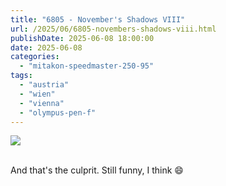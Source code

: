 ```yaml
---
title: "6805 - November's Shadows VIII"
url: /2025/06/6805-novembers-shadows-viii.html
publishDate: 2025-06-08 18:00:00
date: 2025-06-08
categories:
  - "mitakon-speedmaster-250-95"
tags:
  - "austria"
  - "wien"
  - "vienna"
  - "olympus-pen-f"
---
```

<div class="container">
<div class="center"><a target="_blank" href="https://d25zfm9zpd7gm5.cloudfront.net/1200x1200/2020/20201122_132655_lr.jpg"><img class="webfeedsFeaturedVisual" src="https://d25zfm9zpd7gm5.cloudfront.net/0600x0600/2020/20201122_132655_lr.jpg" /></a></div>
</div>
<br />

And that's the culprit. Still funny, I think :smile:
